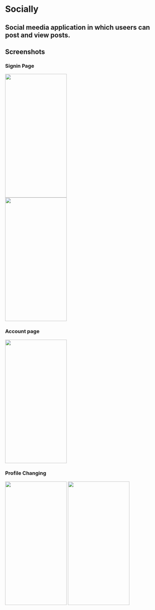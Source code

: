 <h1>Socially</h1>

<h2>Social meedia application in which useers can post and view posts.</h2>

<h2>Screenshots</h2>

<h3>Signin Page</h3>
<img src="https://user-images.githubusercontent.com/60638127/173048741-3398a730-00e0-4f09-9944-02f5249e2055.jpg" width="200" height="400" />
<br>
<img src="https://user-images.githubusercontent.com/60638127/173048949-396c82d7-e10e-4759-acad-caf6e93a72e1.jpg" width="200" height="400" />

<h3>Account page</h3>
<img src="https://user-images.githubusercontent.com/60638127/173049127-bebbd8fe-222a-4cbe-813c-d27793eb2517.jpg" width="200" height="400" />

<h3>Profile Changing</h3>
<img src="https://user-images.githubusercontent.com/60638127/173049127-bebbd8fe-222a-4cbe-813c-d27793eb2517.jpg" width="200" height="400" />
<img src="https://user-images.githubusercontent.com/60638127/173049388-95f5625c-6b16-44c1-b2f8-4dfc6aa76eb5.jpg" width="200" height="400" />
